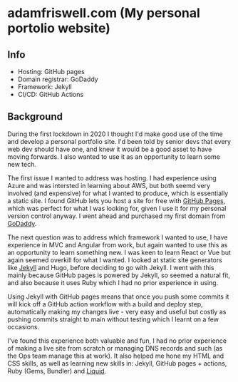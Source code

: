 # adamfriswell.com (My personal portolio website)

## Info
- Hosting: GitHub pages
- Domain registrar: GoDaddy
- Framework: Jekyll
- CI/CD: GitHub Actions

## Background
During the first lockdown in 2020 I thought I'd make good use of the time and develop a personal portfolio site. I'd been told by senior devs that every web dev should have one, and knew it would be a good asset to have moving forwards. I also wanted to use it as an opportunity to learn some new tech.

The first issue I wanted to address was hosting. I had experience using Azure and was intersted in learning about AWS, but both seemd very involved (and expensive) for what I wanted to produce, which is essentially a static site. I found GitHub lets you host a site for free with [GitHub Pages](https://pages.github.com/), which was perfect for what I was looking for, given I use it for my personal version control anyway. I went ahead and purchased my first domain from [GoDaddy](https://www.godaddy.com/en-uk). 

The next question was to address which framework I wanted to use, I have experience in MVC and Angular from work, but again wanted to use this as an opportunity to learn something new. I was keen to learn React or Vue but again seemed overkill for what I wanted. I looked at static site generators like [Jekyll](https://jekyllrb.com/) and Hugo, before deciding to go with Jekyll. I went with this mainly because GitHub pages is powered by Jekyll, so seemed a natural fit, and also because it uses Ruby which I had no prior experience in using.

Using Jekyll with GitHub pages means that once you push some commits it will kick off a GitHub action workflow with a build and deploy step, automatically making my changes live - very easy and useful but costly as pushing commits straight to main without testing which I learnt on a few occasions.

I've found this experience both valuable and fun, I had no prior experience of making a live site from scratch or managing DNS records and such (as the Ops team manage this at work). It also helped me hone my HTML and CSS skills, as well as learning new skills in: Jekyll, GitHub pages + actions, Ruby (Gems, Bundler) and [Liquid](https://shopify.github.io/liquid/).
